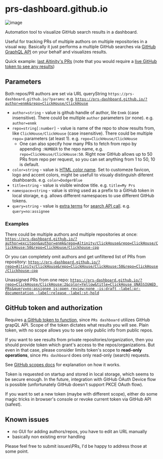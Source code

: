 # prs-dashboard.github.io
![image](https://user-images.githubusercontent.com/1110183/184915444-9c7aa72b-bc82-4664-9187-9402ba51be9b.png)


Automation tool to visualize GitHub search results in a dashboard.

Useful for tracking PRs of multiple authors on multiple repositories in a visual way.
Basically it just performs a multiple GitHub searches via [GitHub GraphQL API](https://docs.github.com/en/graphql) on your behalf and visualizes results.


Quick example: [last Altinity's PRs](https://prs-dashboard.github.io/?author=excitoon&author=quickhouse&author=zvonand&author=arthurpassos&author=filimonov&author=vzakaznikov&author=enmk&repo=Altinity/ClickHouse&repo=ClickHouse/ClickHouse:50&repo=ClickHouse/Clickhouse-cpp&repo=ClickHouse/ClickHouse-odbc)
(note that you would require a [live GitHub token to see any results](https://docs.github.com/en/enterprise-server@3.4/authentication/keeping-your-account-and-data-secure/creating-a-personal-access-token))

## Parameters

Both repos/PR authors are set via URL queryString `https://prs-dashboard.github.io/?params`: e.g.
[`https://prs-dashboard.github.io/?author=enmk&repo=ClickHouse/ClickHouse`](https://prs-dashboard.github.io/?author=enmk&repo=ClickHouse/ClickHouse)
- `author=string` - value is github handle of author, lile `Enmk` (case insensitive). There could be multiple `author` parameters (or none). e.g. `author=enmk`
- `repo=string[:number]` - value is name of the repo to show results from, like `ClickHouse/ClickHouse` (case insensitive). There could be multiple `repo=` parameters (at least 1). e.g. `repo=ClickHouse/ClickHouse`
  - One can also specify how many PRs to fetch from repo by appending `:NUMBER` to the repo name, e.g. `repo=ClickHouse/ClickHouse:50`.
  Right now GitHub allows up to 50 PRs from repo per request, so you can set anything from 1 to 50, 10 is default.
- `color=string` - value is [HTML color name](https://htmlcolorcodes.com/color-names/). Set to customeze favicon, logo and accent colors, might be usefull to visualy distinguish diferent dsahboards. e.g. `color=DodgerBlue`
- `title=string` - value is visible window title. e.g. `title=My Prs`
- `namespace=string` - value is string used as a prefix to a GitHub token in local storage, e.g. allows different namespaces to use different GitHub tokens.
- `query=string` - value is [extra terms](https://docs.github.com/en/search-github/getting-started-with-searching-on-github/understanding-the-search-syntax) for [search API call](https://docs.github.com/en/graphql/reference/queries#search). e.g. `query=no:assignee`



### Examples
There could be multiple authors and multiple repositories at once: 
[`https://prs-dashboard.github.io/?author=excitoon&author=enmk&repo=Altinity/ClickHouse&repo=ClickHouse/ClickHouse:50&repo=ClickHouse/Clickhouse-cpp`](https://prs-dashboard.github.io/?author=excitoon&author=enmk&repo=Altinity/ClickHouse&repo=ClickHouse/ClickHouse:50&repo=ClickHouse/Clickhouse-cpp)

Or you can completely omit authors and get unfiltered list of PRs from repository: [`https://prs-dashboard.github.io/?repo=Altinity/ClickHouse&repo=ClickHouse/ClickHouse:50&repo=ClickHouse/Clickhouse-cpp`](https://prs-dashboard.github.io/?repo=Altinity/ClickHouse&repo=ClickHouse/ClickHouse:50&repo=ClickHouse/Clickhouse-cpp)

Unassigned PRs from one repo:
[`https://prs-dashboard.github.io/?repo=ClickHouse/ClickHouse:2&color=Yellow&title=ClickHouse UNASSIGNED PRs&query=no:assignee is:open review:none -is:draft -label:pr-documentation -label:release -label:st-hold`](https://prs-dashboard.github.io/?repo=ClickHouse/ClickHouse:2&color=Yellow&title=ClickHouse%20UNASSIGNED%20PRs&query=no:assignee%20is:open%20review:none%20-is:draft%20-label:pr-documentation%20-label:release%20-label:st-hold)


## GitHub token and authorization
Requires [a GitHub token to function](https://github.com/settings/tokens/new), since `PRs dashboard` utilizes GitHub grapQL API. Scope of the token dictates what results you will see. Plain token, with no scope allows you to see only public info from public repos.

If you want to see results from private repositories/organization, then you should provide token which grant's access to the repos/organizations.
But even in that case, please consider limits token's scope to **read-only operations**, since `PRs dashboard` does only read-only (search) requests.

See [GitHub scopes docs](https://docs.github.com/en/developers/apps/building-oauth-apps/scopes-for-oauth-apps) for explanation on how it works.

Token is requested on startup and stored in local storage, which seems to be secure enough. In the future, integration with GitHub OAuth Device flow is possible (unfortunately GitHub doesn't support PKCE OAuth flow).

If you want to set a new token (maybe with different scope), either do some magic tricks in browser's console or revoke current token via GitHub API (safest).

## Known issues
- no GUI for adding authors/repos, you have to edit an URL manually
- basically non existing error handling


Please feel free to submit issues\PRs, I'd be happy to address those at some point.
